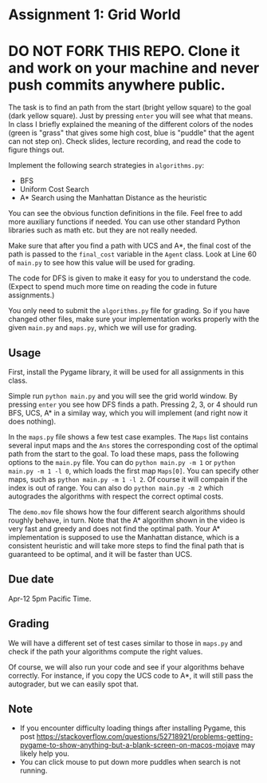 Assignment 1: Grid World
=========
DO NOT FORK THIS REPO. Clone it and work on your machine and never push commits anywhere public. 
==========
The task is to find an path from the start (bright yellow square) to the goal (dark yellow square). Just by pressing `enter` you will see what that means. In class I briefly explained the meaning of the different colors of the nodes (green is "grass" that gives some high cost, blue is "puddle" that the agent can not step on). Check slides, lecture recording, and read the code to figure things out. 

Implement the following search strategies in `algorithms.py`:

- BFS
- Uniform Cost Search
- A\* Search using the Manhattan Distance as the heuristic

You can see the obvious function definitions in the file. Feel free to add more auxiliary functions if needed. You can use other standard Python libraries such as math etc. but they are not really needed. 

Make sure that after you find a path with UCS and A\*, the final cost of the path is passed to the `final_cost` variable in the `Agent` class. Look at Line 60 of `main.py` to see how this value will be used for grading. 

The code for DFS is given to make it easy for you to understand the code. (Expect to spend much more time on reading the code in future assignments.) 

You only need to submit the `algorithms.py` file for grading. So if you have changed other files, make sure your implementation works properly with the given `main.py` and `maps.py`, which we will use for grading. 

Usage
----
First, install the Pygame library, it will be used for all assignments in this class. 

Simple run `python main.py` and you will see the grid world window. By pressing `enter` you see how DFS finds a path. Pressing 2, 3, or 4 should run BFS, UCS, A\* in a similay way, which you will implement (and right now it does nothing). 

In the `maps.py` file shows a few test case examples. The `Maps` list contains several input maps and the `Ans` stores the corresponding cost of the optimal path from the start to the goal. To load these maps, pass the following options to the `main.py` file. You can do `python main.py -m 1` or `python main.py -m 1 -l 0`, which loads the first map `Maps[0]`. You can specify other maps, such as `python main.py -m 1 -l 2`. Of course it will compain if the index is out of range. You can also do `python main.py -m 2` which autogrades the algorithms with respect the correct optimal costs. 

The `demo.mov` file shows how the four different search algorithms should roughly behave, in turn. Note that the A\* algorithm shown in the video is very fast and greedy and does not find the optimal path. Your A\* implementation is supposed to use the Manhattan distance, which is a consistent heuristic and will take more steps to find the final path that is guaranteed to be optimal, and it will be faster than UCS. 


Due date
-----
Apr-12 5pm Pacific Time.

Grading
-----
We will have a different set of test cases similar to those in `maps.py` and check if the path your algorithms compute the right values. 

Of course, we will also run your code and see if your algorithms behave correctly. For instance, if you copy the UCS code to A\*, it will still pass the autograder, but we can easily spot that. 

Note
------
- If you encounter difficulty loading things after installing Pygame, this post https://stackoverflow.com/questions/52718921/problems-getting-pygame-to-show-anything-but-a-blank-screen-on-macos-mojave may likely help you. 
- You can click mouse to put down more puddles when search is not running.
